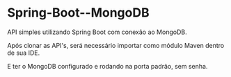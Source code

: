 # Spring-Boot--MongoDB
API simples utilizando Spring Boot com conexão ao MongoDB.

Após clonar as API's, será necessário importar como módulo Maven dentro de sua IDE.

E ter o MongoDB configurado e rodando na porta padrão, sem senha.
